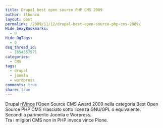 ```yaml
---
title: Drupal best open source PHP CMS 2009
author: ilbonzo
layout: post
permalink: /2009/11/12/drupal-best-open-source-php-cms-2009/
Hide SexyBookmarks:
  - 0
Hide OgTags:
  - 0
dsq_thread_id:
  - 1654557971
categories:
  - CMS
tags:
  - drupal
  - joomla
  - wordpress
comments: true
share: true
---
```

Drupal [riVince][1] l&#8217;Open Source CMS Award 2009 nella categoria Best Open Source PHP CMS rilasciato sotto licenza GNU/GPL o equivalente.  
Secondi a parimerito Joomla e Worpress.  
Tra i milgiori CMS non in PHP invece vince Plone.

<div class='kindleWidget kindleLight' >

</div>



 [1]: http://www.packtpub.com/nominate-best-open-source-php-cms
